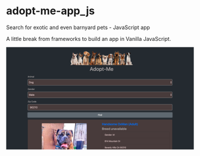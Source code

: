 # adopt-me-app_js
Search for exotic and even barnyard pets - JavaScript app

A little break from frameworks to build an app in Vanilla JavaScript.

![Settings Window](./assets/img/screencap1.png)

